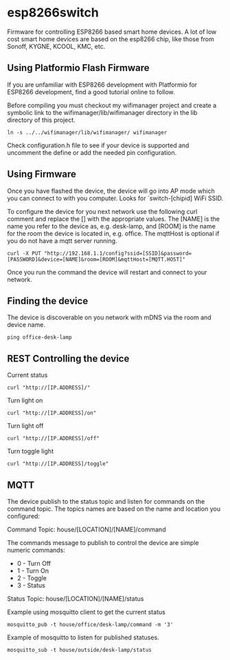 # esp8266switch
Firmware for controlling ESP8266 based smart home devices.  A lot of low cost smart home devices are based on the esp8266 chip, like those from Sonoff, KYGNE, KCOOL, KMC, etc.

## Using Platformio Flash Firmware

If you are unfamiliar with ESP8266 development with Platformio for ESP8266 development, find a good tutorial online to follow. 

Before compiling you must checkout my wifimanager project and create a symbolic link to the wifimanager/lib/wifimanager directory in the lib directory of this project.

```
ln -s ../../wifimanager/lib/wifimanager/ wifimanager
```

Check configuration.h file to see if your device is supported and uncomment the define or add the needed pin configuration.


## Using Firmware

Once you have flashed the device, the device will go into AP mode which you can connect to with you computer.  Looks for `switch-[chipid] WiFi SSID.

To configure the device for you next network use the following curl comment and replace the [] with the appropriate values. The [NAME] is the name you refer to the device as, e.g. desk-lamp, and [ROOM] is the name for the room the device is located in, e.g. office. The mqttHost is optional if you do not have a mqtt server running.

```
curl -X PUT "http://192.168.1.1/config?ssid=[SSID]&password=[PASSWORD]&device=[NAME]&room=[ROOM]&mqttHost=[MQTT.HOST]"
```

Once you run the command the device will restart and connect to your network.

## Finding the device ###
The device is discoverable on you network with mDNS via the room and device name.

```
ping office-desk-lamp
```

## REST Controlling the device

Current status

```
curl "http://[IP.ADDRESS]/"
```

Turn light on

```
curl "http://[IP.ADDRESS]/on"
```

Turn light off

```
curl "http://[IP.ADDRESS]/off"
```

Turn toggle light

```
curl "http://[IP.ADDRESS]/toggle"
```

## MQTT

The device publish to the status topic and listen for commands on the command topic. The topics names are based on the name and location you configured:

Command Topic:
house/[LOCATION]/[NAME]/command

The commands message to publish to control the device are simple numeric commands: 

* 0 - Turn Off
* 1 - Turn On
* 2 - Toggle 
* 3 - Status

Status Topic:
house/[LOCATION]/[NAME]/status


Example using mosquitto client to get the current status

```
mosquitto_pub -t house/office/desk-lamp/command -m '3'
```

Example of mosquitto to listen for published statuses.

```
mosquitto_sub -t house/outside/desk-lamp/status
```
